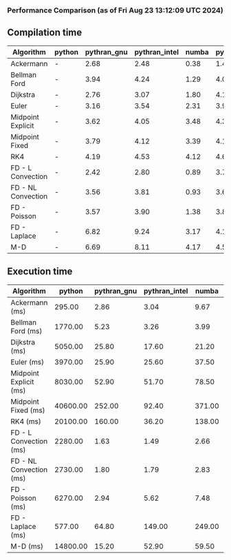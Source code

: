 ### Performance Comparison (as of Fri Aug 23 13:12:09 UTC 2024)
## Compilation time
Algorithm                 | python                    | pythran_gnu               | pythran_intel             | numba                     | pyccel_fortran_gnu        | pyccel_c_gnu              | pyccel_fortran_intel      | pyccel_c_intel           
------------------------- | ------------------------- | ------------------------- | ------------------------- | ------------------------- | ------------------------- | ------------------------- | ------------------------- | -------------------------
Ackermann                 | -                         | 2.68                      | 2.48                      | 0.38                      | 1.48                      | 1.40                      | 1.58                      | 1.48                     
Bellman Ford              | -                         | 3.94                      | 4.24                      | 1.29                      | 4.08                      | 4.34                      | 4.25                      | 5.06                     
Dijkstra                  | -                         | 2.76                      | 3.07                      | 1.80                      | 4.16                      | 4.41                      | 4.35                      | 5.10                     
Euler                     | -                         | 3.16                      | 3.54                      | 2.31                      | 3.94                      | 4.30                      | 4.13                      | 4.96                     
Midpoint Explicit         | -                         | 3.62                      | 4.05                      | 3.48                      | 4.31                      | 4.56                      | 4.40                      | 5.18                     
Midpoint Fixed            | -                         | 3.79                      | 4.12                      | 3.39                      | 4.14                      | 4.45                      | 4.36                      | 5.10                     
RK4                       | -                         | 4.19                      | 4.53                      | 4.12                      | 4.64                      | 4.87                      | 4.71                      | 5.41                     
FD - L Convection         | -                         | 2.42                      | 2.80                      | 0.89                      | 3.70                      | 3.96                      | 3.81                      | 4.52                     
FD - NL Convection        | -                         | 3.56                      | 3.81                      | 0.93                      | 3.67                      | 4.03                      | 3.85                      | 4.59                     
FD - Poisson              | -                         | 3.57                      | 3.90                      | 1.38                      | 3.82                      | 4.11                      | 5.06                      | 4.64                     
FD - Laplace              | -                         | 6.82                      | 9.24                      | 3.17                      | 4.12                      | 4.42                      | 4.45                      | 5.10                     
M-D                       | -                         | 6.69                      | 8.11                      | 4.17                      | 4.52                      | 4.61                      | 4.72                      | 5.49                     

## Execution time
Algorithm                 | python                    | pythran_gnu               | pythran_intel             | numba                     | pyccel_fortran_gnu        | pyccel_c_gnu              | pyccel_fortran_intel      | pyccel_c_intel           
------------------------- | ------------------------- | ------------------------- | ------------------------- | ------------------------- | ------------------------- | ------------------------- | ------------------------- | -------------------------
Ackermann (ms)            | 295.00                    | 2.86                      | 3.04                      | 9.67                      | 1.50                      | 1.55                      | 8.43                      | 4.34                     
Bellman Ford (ms)         | 1770.00                   | 5.23                      | 3.26                      | 3.99                      | 2.96                      | 6.13                      | 4.41                      | 18.90                    
Dijkstra (ms)             | 5050.00                   | 25.80                     | 17.60                     | 21.20                     | 19.70                     | 31.50                     | 25.50                     | 22.90                    
Euler (ms)                | 3970.00                   | 25.90                     | 25.60                     | 37.50                     | 17.00                     | 146.00                    | 14.30                     | 128.00                   
Midpoint Explicit (ms)    | 8030.00                   | 52.90                     | 51.70                     | 78.50                     | 23.60                     | 282.00                    | 19.80                     | 253.00                   
Midpoint Fixed (ms)       | 40600.00                  | 252.00                    | 92.40                     | 371.00                    | 76.90                     | 1400.00                   | 57.50                     | 1240.00                  
RK4 (ms)                  | 20100.00                  | 160.00                    | 36.20                     | 138.00                    | 36.50                     | 493.00                    | 49.20                     | 403.00                   
FD - L Convection (ms)    | 2280.00                   | 1.63                      | 1.49                      | 2.66                      | 1.48                      | 1.85                      | 1.30                      | 4.18                     
FD - NL Convection (ms)   | 2730.00                   | 1.80                      | 1.79                      | 2.83                      | 1.81                      | 2.19                      | 1.52                      | 4.10                     
FD - Poisson (ms)         | 6270.00                   | 2.94                      | 5.62                      | 7.48                      | 2.80                      | 3.87                      | 2.68                      | 5.67                     
FD - Laplace (ms)         | 577.00                    | 64.80                     | 149.00                    | 249.00                    | 63.30                     | 283.00                    | 59.50                     | 332.00                   
M-D (ms)                  | 14800.00                  | 15.20                     | 52.90                     | 59.50                     | 53.80                     | 59.70                     | 79.90                     | 62.00                    

